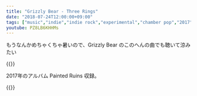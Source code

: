 ```yaml
---
title: "Grizzly Bear - Three Rings"
date: "2018-07-24T12:00:00+09:00"
tags: ["music","indie","indie rock","experimental","chamber pop","2017"]
youtube: PZ8LB6KHHMs
---
```


もうなんかめちゃくちゃ暑いので、Grizzly Bear のこのへんの曲でも聴いて涼みたい

{{<youtube src="PZ8LB6KHHMs" title="Grizzly Bear - Three Rings">}}

2017年のアルバム Painted Ruins 収録。

{{<amazon asin="B071S6RKWL" title="Grizzly Bear - Painted Ruins">}}
